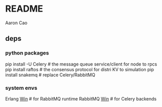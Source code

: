 # README
Aaron Cao

## deps

### python packages
pip install -U Celery  # the message queue service/client for node to rpcs
pip install raftos # the consensus protocol for distri KV to simulation
pip install snakemq # replace Celery/RabbitMQ


### system envs
Erlang [Win](http://www.erlang.org/downloads) # for RabbitMQ runtime
RabbitMQ [Win](https://www.rabbitmq.com/install-windows.html) # for Celery backends
